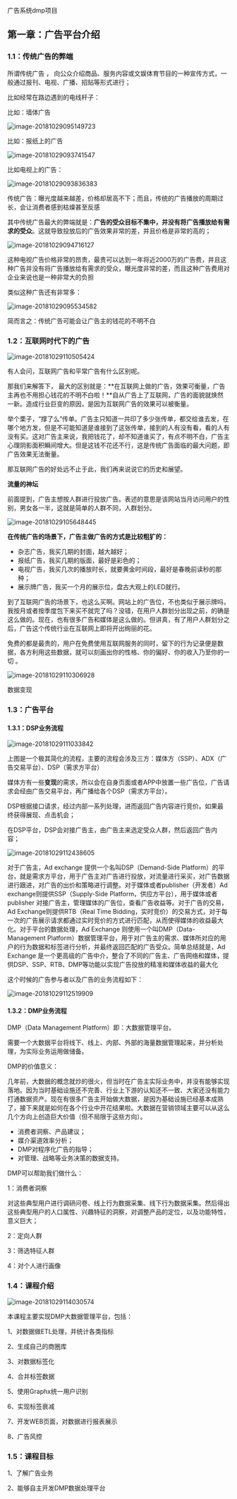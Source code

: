 广告系统dmp项目

## 第一章：广告平台介绍

### 1.1：传统广告的弊端

所谓传统广告 ， 向公众介绍商品、服务内容或文娱体育节目的一种宣传方式，一般通过报刊、电视、广播、招贴等形式进行；

比如经常在路边遇到的电线杆子：

比如：墙体广告

![image-20181029095149723](F:/magic-book/hadoop/DMP-project/DMP/image/image-20181029095149723.png)

比如：报纸上的广告

![image-20181029093741547](F:/magic-book/hadoop/DMP-project/DMP/image/image-20181029093741547.png)

比如电视上的广告：

![image-20181029093836383](F:/magic-book/hadoop/DMP-project/DMP/image/image-20181029093836383.png)



传统广告：曝光度越来越差，价格却居高不下；而且，传统的广告播放的周期过长，会让消费者感到枯燥甚至反感

其中传统广告最大的弊端就是：**广告的受众目标不集中，并没有将广告播放给有需求的受众**。这就导致投放后的广告效果非常的差，并且价格是非常的高的；

![image-20181029094716127](F:/magic-book/hadoop/DMP-project/DMP/image/image-20181029094716127.png)

这种电视广告价格非常的昂贵，最贵可以达到一年将近2000万的广告费，并且这种广告并没有将广告播放给有需求的受众，曝光度非常的差，而且这种广告费用对企业来说也是一种非常大的负担

类似这种广告还有非常多：

![image-20181029095534582](F:/magic-book/hadoop/DMP-project/DMP/image/image-20181029095534582.png)

简而言之：传统广告可能会让广告主的钱花的不明不白



### 1.2：互联网时代下的广告

![image-20181029110505424](F:/magic-book/hadoop/DMP-project/DMP/image/image-20181029110505424.png)



有人会问，互联网广告和平常广告有什么区别呢。

那我们来解答下， 最大的区别就是：**在互联网上做的广告，效果可衡量，广告主再也不用担心钱花的不明不白啦！**自从广告上了互联网，广告的面貌就焕然一新。造成行业巨变的原因，是因为互联网广告的效果可以被衡量。

举个栗子，“撑了么”传单。广告主只知道一共印了多少张传单，都交给谁去发，在哪个地方发，但是不可能知道是谁接到了这张传单，接到的人有没有看，看的人有没有买。这对广告主来说，我把钱花了，却不知道谁买了，有点不明不白，广告主心理阴影面积瞬间增大。但是这钱不花还不行，这是传统广告面临的最大问题，即广告效果无法衡量。

那互联网广告的好处远不止于此，我们再来说说它的历史和展望。

**流量的神坛**

前面提到，广告主想按人群进行投放广告。表述的意思是该网站当月访问用户的性别，男女各一半，这就是简单的人群不同，人群划分。

![image-20181029105648445](F:/magic-book/hadoop/DMP-project/DMP/image/image-20181029105648445.png)



**在传统广告的场景下，广告主做广告的方式是比较粗犷的：**

- 杂志广告，我买几期的封面，越大越好；
- 报纸广告，我买几期的版面，最好是彩色的；
- 电视广告，我买几次的播放时长，就要黄金时间段，最好是春晚前读秒的那种；
- 展示牌广告，我买一个月的展示位，盘古大观上的LED就行。

到了互联网广告的场景下，也这么买啊。网站上的广告位，不也类似于展示牌吗，我按月或者按季度包下来买不就完了吗？没错，在用户人群划分出现之前，的确是这么做的。现在，也有很多广告和媒体是这么做的。但讲真，有了用户人群划分之后，广告这个传统行业在互联网上即将开出绚丽的花。

免费的都是最贵的，用户在免费使用互联网服务的同时，留下的行为记录便是数据，各方利用这些数据，就可以刻画出你的性格、你的偏好、你的收入乃至你的一切	。

![image-20181029110306928](F:/magic-book/hadoop/DMP-project/DMP/image/image-20181029110306928.png)



数据变现

### 1.3：广告平台

#### 1.3.1：DSP业务流程

![image-20181029111033842](F:/magic-book/hadoop/DMP-project/DMP/image/image-20181029111033842.png)

上图是一个极其简化的流程，主要的流程会涉及三方：媒体方（SSP）、ADX（广告交易平台）、DSP（需求方平台）

媒体方有一些**变现**的需求，所以会在自身页面或者APP中放置一些广告位，广告请求会经由广告交易平台，再广播给各个DSP（需求方平台）。

DSP根据接口请求，经过内部一系列处理，进而返回广告内容进行竞价。如果最终获得展现、点击机会；

在DSP平台，DSP会对接广告主，由广告主来选定受众人群，然后返回广告内容；

![image-20181029112438605](F:/magic-book/hadoop/DMP-project/DMP/image/image-20181029112438605.png)

对于广告主，Ad exchange 提供一个名叫DSP（Demand-Side Platform）的平台，就是需求方平台，用于广告主对广告进行投放，对流量进行采买，对广告数据进行跟进，对广告的出价和策略进行调整。对于媒体或者publisher（开发者）Ad exchange则提供SSP（Supply-Side Platform，供应方平台），用于媒体或者publisher 对接广告主，管理媒体的广告位，查看广告收益等。对于广告的交易，Ad Exchange则提供RTB（Real Time Bidding，实时竞价）的交易方式，对于每一次的广告展示请求都通过实时竞价的方式进行匹配，从而使得媒体的收益最大化。对于平台的数据处理，Ad Exchange 则使用一个叫DMP（Data-Management Platform）数据管理平台，用于对广告主的需求、媒体所对应的用户的行为数据和标签进行分析，并最终返回匹配的广告受众。简单总结就是，Ad Exchange 是一个更高级的广告中介，整合了不同的广告主、广告网络和媒体，提供DSP、SSP、RTB、DMP等功能以实现广告投放的精准和媒体收益的最大化

这个时候的广告参与者以及广告的业务流程如下：



![image-20181029112519909](F:/magic-book/hadoop/DMP-project/DMP/image/image-20181029112519909.png)





#### 1.3.2：DMP业务流程

DMP（Data Management Platform）即：大数据管理平台。

需要一个大数据平台将线下、线上、内部、外部的海量数据管理起来，并分析处理，为实际业务运用做储备。

DMP的价值意义：

几年前，大数据的概念就炒的很火，但当时在广告主实际业务中，并没有能够实现落地。因为当时基础设施还不完善、行业上下游的认知还不一致、大家还没有能力打通数据资产。现在有很多广告主开始做大数据，是因为基础设施已经基本成熟了，接下来就是如何在各个行业中开花结果啦。大数据在营销领域主要可以从这么几个方向上创造巨大价值（但不局限于这些方向）。

- 消费者洞察、产品建议；
- 媒介渠道效率分析；
- DMP对程序化广告的指导；
- 对管理、战略等业务决策的数据支持。

DMP可以帮助我们做什么：

1：消费者洞察

对这些典型用户进行调研问卷、线上行为数据采集、线下行为数据采集。然后得出这些典型用户的人口属性、兴趣特征的洞察，对调整产品的定位，以及功能特性，意义巨大；

2：定向人群

3：筛选特征人群

4：对个人进行画像

### 1.4：课程介绍

![image-20181029114030574](F:/magic-book/hadoop/DMP-project/DMP/image/image-20181029114030574.png)



本课程主要实现DMP大数据管理平台，包括：

1、对数据做ETL处理，并统计各类指标

2、生成自己的商圈库

3、对数据标签化

4、合并标签数据

5、使用Graphx统一用户识别

6、实现标签衰减

7、开发WEB页面，对数据进行报表展示

8、广告风控



### 1.5：课程目标

1、了解广告业务

2、能够自主开发DMP数据处理平台